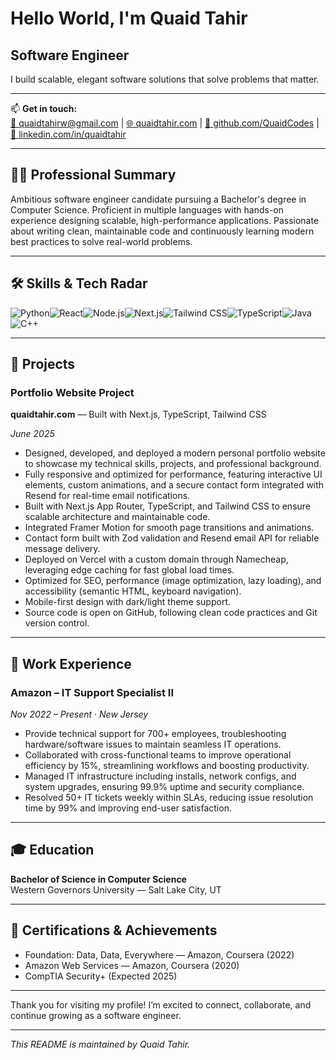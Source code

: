 # Hello World, I'm Quaid Tahir

## Software Engineer

I build scalable, elegant software solutions that solve problems that matter.

---

📫 **Get in touch:**  
[📧 quaidtahirw@gmail.com](mailto:quaidtahirw@gmail.com) | [🌐 quaidtahir.com](https://quaidtahir.com) | [🐙 github.com/QuaidCodes](https://github.com/QuaidCodes) | [💼 linkedin.com/in/quaidtahir](https://linkedin.com/in/quaidtahir)

---

## 👨‍💻 Professional Summary

Ambitious software engineer candidate pursuing a Bachelor's degree in Computer Science. Proficient in multiple languages with hands-on experience designing scalable, high-performance applications. Passionate about writing clean, maintainable code and continuously learning modern best practices to solve real-world problems.

---

## 🛠 Skills & Tech Radar

![Python](https://img.shields.io/badge/Python-3776AB?style=for-the-badge&logo=python&logoColor=white)![React](https://img.shields.io/badge/React-61DAFB?style=for-the-badge&logo=react&logoColor=black)![Node.js](https://img.shields.io/badge/Node.js-339933?style=for-the-badge&logo=nodedotjs&logoColor=white)![Next.js](https://img.shields.io/badge/Next.js-000000?style=for-the-badge&logo=nextdotjs&logoColor=white)![Tailwind CSS](https://img.shields.io/badge/Tailwind_CSS-06B6D4?style=for-the-badge&logo=tailwind-css&logoColor=white)![TypeScript](https://img.shields.io/badge/TypeScript-3178C6?style=for-the-badge&logo=typescript&logoColor=white)![Java](https://img.shields.io/badge/Java-007396?style=for-the-badge&logo=java&logoColor=white)![C++](https://img.shields.io/badge/C++-00599C?style=for-the-badge&logo=cplusplus&logoColor=white)

---

## 🚀 Projects

### Portfolio Website Project  
**quaidtahir.com** — Built with Next.js, TypeScript, Tailwind CSS

*June 2025*

- Designed, developed, and deployed a modern personal portfolio website to showcase my technical skills, projects, and professional background.  
- Fully responsive and optimized for performance, featuring interactive UI elements, custom animations, and a secure contact form integrated with Resend for real-time email notifications.  
- Built with Next.js App Router, TypeScript, and Tailwind CSS to ensure scalable architecture and maintainable code.  
- Integrated Framer Motion for smooth page transitions and animations.  
- Contact form built with Zod validation and Resend email API for reliable message delivery.  
- Deployed on Vercel with a custom domain through Namecheap, leveraging edge caching for fast global load times.  
- Optimized for SEO, performance (image optimization, lazy loading), and accessibility (semantic HTML, keyboard navigation).  
- Mobile-first design with dark/light theme support.  
- Source code is open on GitHub, following clean code practices and Git version control.

---

## 💼 Work Experience

### Amazon – IT Support Specialist II  
*Nov 2022 – Present · New Jersey*

- Provide technical support for 700+ employees, troubleshooting hardware/software issues to maintain seamless IT operations.  
- Collaborated with cross-functional teams to improve operational efficiency by 15%, streamlining workflows and boosting productivity.  
- Managed IT infrastructure including installs, network configs, and system upgrades, ensuring 99.9% uptime and security compliance.  
- Resolved 50+ IT tickets weekly within SLAs, reducing issue resolution time by 99% and improving end-user satisfaction.

---

## 🎓 Education

**Bachelor of Science in Computer Science**  
Western Governors University — Salt Lake City, UT

---

## 📜 Certifications & Achievements

- Foundation: Data, Data, Everywhere — Amazon, Coursera (2022)  
- Amazon Web Services — Amazon, Coursera (2020)  
- CompTIA Security+ (Expected 2025)

---

Thank you for visiting my profile! I’m excited to connect, collaborate, and continue growing as a software engineer.

---

*This README is maintained by Quaid Tahir.*
